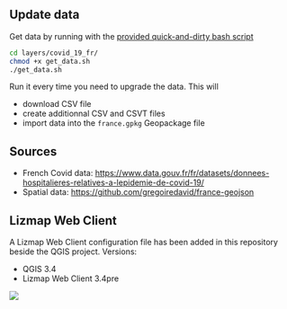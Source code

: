 ## Update data

Get data by running with the [provided quick-and-dirty bash script](layers/covid_19_fr/get_data.sh)

```bash
cd layers/covid_19_fr/
chmod +x get_data.sh
./get_data.sh
```

Run it every time you need to upgrade the data. This will 

* download CSV file
* create additionnal CSV and CSVT files
* import data into the `france.gpkg` Geopackage file

## Sources

* French Covid data: https://www.data.gouv.fr/fr/datasets/donnees-hospitalieres-relatives-a-lepidemie-de-covid-19/
* Spatial data: https://github.com/gregoiredavid/france-geojson

## Lizmap Web Client

A Lizmap Web Client configuration file has been added in this repository beside the QGIS project.
Versions:

* QGIS 3.4
* Lizmap Web Client 3.4pre

![](lizmap-covid-19-fr.gif)

